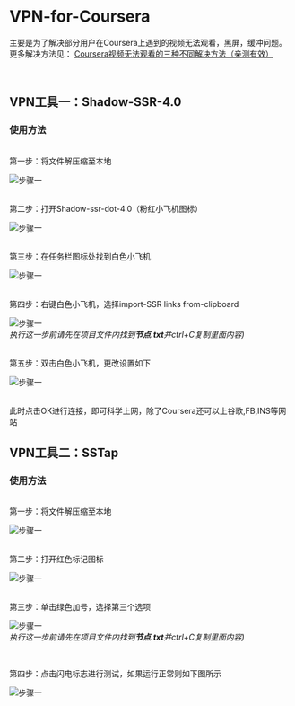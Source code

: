 # VPN-for-Coursera
主要是为了解决部分用户在Coursera上遇到的视频无法观看，黑屏，缓冲问题。<br>更多解决方法见：
[Coursera视频无法观看的三种不同解决方法（亲测有效）](https://blog.csdn.net/qq_39521554/article/details/79039548#comments)

<br>

## VPN工具一：Shadow-SSR-4.0 
### 使用方法<br>

<br>
第一步：将文件解压缩至本地<br>

![步骤一](https://github.com/Y1ran/JavaSE/blob/master/%E6%95%99%E7%A8%8B%E5%9B%BE%E7%89%87/1.JPG)

<br>
第二步：打开Shadow-ssr-dot-4.0（粉红小飞机图标）<br>

![步骤一](https://github.com/Y1ran/JavaSE/blob/master/%E6%95%99%E7%A8%8B%E5%9B%BE%E7%89%87/2.JPG)

<br>
第三步：在任务栏图标处找到白色小飞机<br>

![步骤一](https://github.com/Y1ran/JavaSE/blob/master/%E6%95%99%E7%A8%8B%E5%9B%BE%E7%89%87/3.JPG)

<br>
第四步：右键白色小飞机，选择import-SSR links from-clipboard 


![步骤一](https://github.com/Y1ran/JavaSE/blob/master/%E6%95%99%E7%A8%8B%E5%9B%BE%E7%89%87/4.JPG)
<br>
*执行这一步前请先在项目文件内找到**节点.txt**并ctrl+C复制里面内容)*

<br>
第五步：双击白色小飞机，更改设置如下
<br>

![步骤一](https://github.com/Y1ran/JavaSE/blob/master/%E6%95%99%E7%A8%8B%E5%9B%BE%E7%89%87/Capture.JPG)

<br>此时点击OK进行连接，即可科学上网，除了Coursera还可以上谷歌,FB,INS等网站

## VPN工具二：SSTap
### 使用方法<br>

<br>
第一步：将文件解压缩至本地<br>

![步骤一](https://github.com/Y1ran/JavaSE/blob/master/%E6%95%99%E7%A8%8B%E5%9B%BE%E7%89%87/5.JPG)

<br>
第二步：打开红色标记图标<br>

![步骤一](https://github.com/Y1ran/JavaSE/blob/master/%E6%95%99%E7%A8%8B%E5%9B%BE%E7%89%87/6.JPG)

<br>
第三步：单击绿色加号，选择第三个选项<br>

![步骤一](https://github.com/Y1ran/JavaSE/blob/master/%E6%95%99%E7%A8%8B%E5%9B%BE%E7%89%87/7.JPG)
<br>
*执行这一步前请先在项目文件内找到**节点.txt**并ctrl+C复制里面内容)*

<br>

第四步：点击闪电标志进行测试，如果运行正常则如下图所示 <br>

![步骤一](https://github.com/Y1ran/JavaSE/blob/master/%E6%95%99%E7%A8%8B%E5%9B%BE%E7%89%87/8.JPG)
